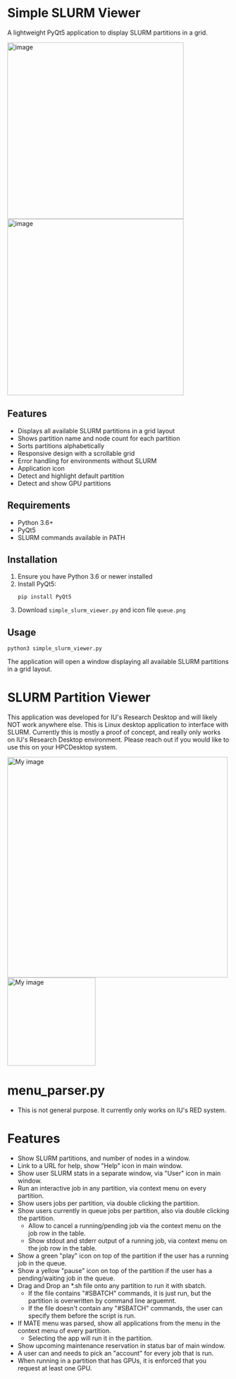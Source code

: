 # Simple SLURM Viewer
A lightweight PyQt5 application to display SLURM partitions in a grid.

<img width="400" alt="image" src="https://github.com/user-attachments/assets/5a1e51dd-b34d-4cb0-8b2f-30aa601b7a39" />
<img width="400" alt="image" src="https://github.com/user-attachments/assets/6769c51f-d0c2-4d32-8210-2560d45c8a57" />

## Features
- Displays all available SLURM partitions in a grid layout
- Shows partition name and node count for each partition
- Sorts partitions alphabetically
- Responsive design with a scrollable grid
- Error handling for environments without SLURM
- Application icon
- Detect and highlight default partition
- Detect and show GPU partitions

## Requirements
- Python 3.6+
- PyQt5
- SLURM commands available in PATH

## Installation
1. Ensure you have Python 3.6 or newer installed
2. Install PyQt5:
   ```
   pip install PyQt5
   ```
3. Download `simple_slurm_viewer.py` and icon file `queue.png`

## Usage
```
python3 simple_slurm_viewer.py
```
The application will open a window displaying all available SLURM partitions in a grid layout.

# SLURM Partition Viewer
This application was developed for IU's Research Desktop and will likely NOT work anywhere else. This is Linux desktop application to interface with SLURM. Currently this is mostly a proof of concept, and really only works on IU's Research Desktop environment. Please reach out if you would like to use this on your HPCDesktop system.

<img src="https://github.com/user-attachments/assets/41f8bed9-133b-4e2a-b2cc-5e9d26cb29f9" alt="My image" width="500" />
<img src="https://github.com/user-attachments/assets/130006ff-5a5f-4ce7-ac14-cc1e50c3a356" alt="My image" width="200" />

# menu_parser.py
- This is not general purpose. It currently only works on IU's RED system.

# Features
- Show SLURM partitions, and number of nodes in a window.
- Link to a URL for help, show "Help" icon in main window.
- Show user SLURM stats in a separate window, via "User" icon in main window.
- Run an interactive job in any partition, via context menu on every partition.
- Show users jobs per partition, via double clicking the partition.
- Show users currently in queue jobs per partition, also via double clicking the partition.
  - Allow to cancel a running/pending job via the context menu on the job row in the table.
  - Show stdout and stderr output of a running job, via context menu on the job row in the table.
- Show a green "play" icon on top of the partition if the user has a running job in the queue.
- Show a yellow "pause" icon on top of the partition if the user has a pending/waiting job in the queue.
- Drag and Drop an *.sh file onto any partition to run it with sbatch.
  - If the file contains "#SBATCH" commands, it is just run, but the partition is overwritten by command line arguemnt.
  - If the file doesn't contain any "#SBATCH" commands, the user can specify them before the script is run.
- If MATE menu was parsed, show all applications from the menu in the context menu of every partition.
  - Selecting the app will run it in the partition.
- Show upcoming maintenance reservation in status bar of main window.
- A user can and needs to pick an "account" for every job that is run.
- When running in a partition that has GPUs, it is enforced that you request at least one GPU.
